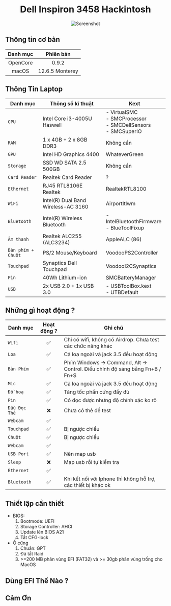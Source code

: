# <div align="center">Dell Inspiron 3458 Hackintosh</div>

<div align="center">

![Screenshot](https://cdn.discordapp.com/attachments/636786976556711946/1105794008476815460/image.png)
   
</div>

## Thông tin cơ bản
|Danh mục|Phiên bản|
|:---:|:----:|
|OpenCore| 0.9.2|
|macOS|12.6.5 Monterey|


## Thông Tin Laptop
 
|Danh mục| Thông số kĩ thuật | Kext |
| - | - | - | 
| `CPU`| Intel Core i3-4005U Haswell | - VirtualSMC <br> - SMCProcessor <br> - SMCDellSensors <br> - SMCSuperIO | Lilu |
| `RAM`| 1 x 4GB + 2 x 8GB DDR3| Không cần |
| `GPU`| Intel HD Graphics 4400 | WhateverGreen | Lilu
| `Storage`| SSD WD SATA 2.5 500GB | Không cần |
| `Card Reader`| Realtek Card Reader | ? |
| `Ethernet`| RJ45 RTL8106E Realtek | RealtekRTL8100 |
| `WiFi`| Intel(R) Dual Band Wireless-AC 3160 | AirportItlwm |
| `Bluetooth`| Intel(R) Wireless Bluetooth |  - IntelBluetoothFirmware <br> - BlueToolFixup
| `Âm thanh`| Realtek ALC255 (ALC3234) | AppleALC (86) |
| `Bàn phím + Chuột`| PS/2 Mouse/Keyboard |VoodooPS2Controller |
| `Touchpad`| Synaptics Dell Touchpad | VoodooI2CSynaptics |
| `Pin`| 40Wh Lithium-ion | SMCBatteryManager |
| `USB` | 2x USB 2.0 + 1x USB 3.0 | - USBToolBox.kext <br> - UTBDefault|

## Những gì hoạt động ?

| Danh mục | Hoạt động ?| Ghi chú|
| - | :-: | - |
| `Wifi`|✅| Chỉ có wifi, không có Airdrop. Chưa test các chức năng khác |
| `Loa`|✅| Cả loa ngoài và jack 3.5 đều hoạt động|
| `Bàn Phím`|✅|Phím Windows -> Command, Alt -> Control. Điều chỉnh độ sáng bằng Fn+B / Fn+S|
| `Mic`|✅|Cả loa ngoài và jack 3.5 đều hoạt động|
| `Đồ hoạ`|✅|Tăng tốc phần cứng đầy đủ|
| `Pin`|✅|Có đọc được nhưng độ chính xác ko rõ|
| `Đầu Đọc Thẻ`|❌|Chưa có thẻ để test|
| `Webcam`|✅|
| `Touchpad`|✅|Bị ngược chiều|
| `Chuột`| ✅ | Bị ngược chiều | 
| `Webcam`|✅||
| `USB Port`|✅|Nên map usb|
| `Sleep`|❌|Map usb rồi tự kiểm tra|
| `Ethernet`|✅||
| `Bluetooth`|✅|Khi kết nối với Iphone thì không hỗ trợ, các thiết bị khác ok|


## Thiết lập cần thiết
- BIOS: <br>
    1. Bootmode: UEFI
    2. Storage Controller: AHCI
    3. Update lên BIOS A21
    4. Tắt CFG-lock
- Ổ cứng
    1. Chuẩn: GPT
    2. Đã tắt Raid
    3. \>=200 MB phân vùng EFI (FAT32) và >= 30gb phân vùng trống cho MacOS 

## Dùng EFI Thế Nào ?

## Cảm Ơn

